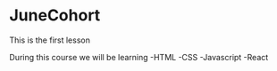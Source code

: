 # JuneCohort
This is the first lesson

During this course we will be learning
-HTML
-CSS
-Javascript
-React

